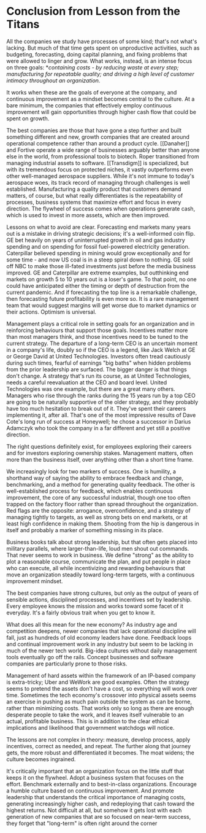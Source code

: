 # Conclusion from Lesson from the Titans

All the companies we study have processes of some kind; that's not what's lacking. But much of that time gets spent on unproductive activities, such as budgeting, forecasting, doing capital planning, and fixing problems that were allowed to linger and grow. What works, instead, is an intense focus on three goals: **containing costs - by reducing waste at every step; manufacturing for repeatable quality; and driving a high level of customer intimacy throughout an organization.*

It works when these are the goals of everyone at the company, and continuous improvement as a mindset becomes central to the culture. At a bare minimum, the companies that effectively employ continuous improvement will gain opportunities through higher cash flow that could be spent on growth.

The best companies are those that have gone a step further and built something different and new, growth companies that are created around operational competence rather than around a product cycle. [[Danaher]] and Fortive operate a wide range of businesses arguably better than anyone else in the world, from professional tools to biotech. Roper transitioned from managing industrial assets to software. [[Transdigm]] is specialized, but with its tremendous focus on protected niches, it vastly outperforms even other well-managed aerospace suppliers. While it's not immune to today's aerospace woes, its track record of managing through challenges is well established. Manufacturing a quality product that customers demand matters, of course, but what really differentiates is the repeatability of processes, business systems that maximize effort and focus in every direction. The flywheel of success comes when operations generate cash, which is used to invest in more assets, which are then improved.

Lessons on what to avoid are clear. Forecasting end markets many years out is a mistake in driving strategic decisions; it's a well-informed coin flip. GE bet heavily on years of uninterrupted growth in oil and gas industry spending and on spending for fossil fuel-powered electricity generation. Caterpillar believed spending in mining would grow exceptionally and for some time - and now US coal is in a steep spiral down to nothing. GE sold off NBC to make those ill-fated investments just before the media business improved. GE and Caterpillar are extreme examples, but outthinking end markets on growth 5 to 10 years out is a loser's game. To that point, no one could have anticipated either the timing or depth of destruction from the current pandemic. And if forecasting the top line is a remarkable challenge, then forecasting future profitability is even more so. It is a rare management team that would suggest margins will get worse due to market dynamics or their actions. Optimism is universal.

Management plays a critical role in setting goals for an organization and in reinforcing behaviours that support those goals. Incentives matter more than most managers think, and those incentives need to be tuned to the current strategy. The departure of a long-term CEO is an uncertain moment in a company's life, doubly so if the CEO is a legend, like Jack Welch at GE or George David at United Technologies. Investors often tread cautiously during such times, fearful of earnings "big baths" when hidden problems from the prior leadership are surfaced. The bigger danger is that things don't change. A strategy that's run its course, as at United Technologies, needs a careful reevaluation at the CEO and board level. United Technologies was one example, but there are a great many others. Managers who rise through the ranks during the 15 years run by a top CEO are going to be naturally supportive of the older strategy, and they probably have too much hesitation to break out of it. They've spent their careers implementing it, after all. That's one of the most impressive results of Dave Cote's long run of success at Honeywell; he chose a successor in Darius Adamczyk who took the company in a far different and yet still a positive direction.

The right questions definitely exist, for employees exploring their careers and for investors exploring ownership stakes. Management matters, often more than the business itself, over anything other than a short time frame.

We increasingly look for two markers of success. One is humility, a shorthand way of saying the ability to embrace feedback and change, benchmarking, and a method for generating quality feedback. The other is well-established process for feedback, which enables continuous improvement, the core of any successful industrial, though one too often trapped on the factory floor rather than spread throughout the organization. Red flags are the opposite: arrogance, overconfidence, and a strategy of managing tightly to targets, as well as strong bets on end markets, or at least high confidence in making them. Shooting from the hip is dangerous in itself and probably a marker of something missing in its place.

Business books talk about strong leadership, but that often gets placed into military parallels, where larger-than-life, loud men shout out commands. That never seems to work in business. We define "strong" as the ability to plot a reasonable course, communicate the plan, and put people in place who can execute, all while incentivizing and rewarding behaviours that move an organization steadily toward long-term targets, with a continuous improvement mindset.

The best companies have strong cultures, but only as the output of years of sensible actions, disciplined processes, and incentives set by leadership. Every employee knows the mission and works toward some facet of it everyday. It's a fairly obvious trait when you get to know it.

What does all this mean for the new economy? As industry age and competition deepens, newer companies that lack operational discipline will fall, just as hundreds of old economy leaders have done. Feedback loops and continual improvement work in any industry but seem to be lacking in much of the newer tech world. Big-idea cultures without daily management tools eventually go off the rails. Concept businesses and software companies are particularly prone to those risks.

Management of hard assets within the framework of an IP-based company is extra-tricky; Uber and WeWork are good examples. Often the strategy seems to pretend the assets don't have a cost, so everything will work over time. Sometimes the tech economy's crossover into physical assets seems an exercise in pushing as much pain outside the system as can be borne, rather than minimizing costs. That works only so long as there are enough desperate people to take the work, and it leaves itself vulnerable to an actual, profitable business. This is in addition to the clear ethical implications and likelihood that government watchdogs will notice.

The lessons are not complex in theory: measure, develop process, apply incentives, correct as needed, and repeat. The further along that journey gets, the more robust and differentiated it becomes. The moat widens; the culture becomes ingrained.

It's critically important that an organization focus on the little stuff that keeps it on the flywheel. Adopt a business system that focuses on the effort. Benchmark externally and to best-in-class organizations. Encourage a humble culture based on continuous improvement. And promote leadership that understands the critical importance of managing costs, generating increasingly higher cash, and redeploying that cash toward the highest returns. Not difficult at all, but somehow it gets lost with each generation of new companies that are so focused on near-term success, they forget that "long-term" is often right around the corner


